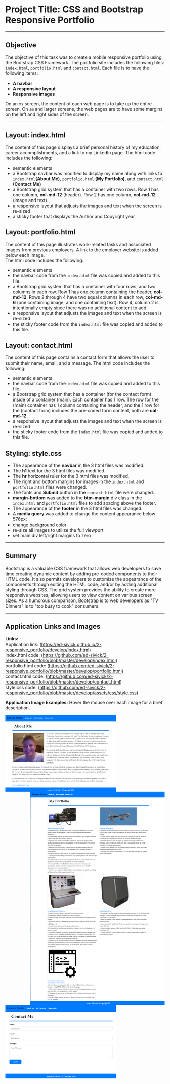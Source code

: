 # Project Title: CSS and Bootstrap Responsive Portfolio
___
## Objective
The objective of this task was to create a mobile responsive portfolio using the Bootstrap CSS Framework.  The portfolio site includes the following files: `index.html`, `portfolio.html` and `contact.html`.
Each file is to have the following items:
- **A navbar**
- **A responsive layout**
- **Responsive images**

On an `xs` screen, the content of each web page is to take up the entire screen.  On `sm` and larger screens, the web pages are to have some margins on the left and right sides of the screen.
___
## Layout: index.html
The content of this page displays a brief personal history of my education, career accomplishments, and a link to my LinkedIn page.
The html code includes the following:
- semantic elements
- a Bootstrap navbar was modified to display my name along with links to `index.html`**(About Me)**, `portfolio.html` **(My Portfolio)**, and `contact.html` **(Contact Me)**
- a Bootstrap grid system that has a container with two rows.  Row 1 has one column, **col-md-12** (header).  Row 2 has one column, **col-md-12** (image and text).
- a responsive layout that adjusts the images and text when the screen is re-sized
- a sticky footer that displays the Author and Copyright year

## Layout: portfolio.html
The content of this page illustrates work-related tasks and associated images from previous employers.  A link to the employer website is added below each image.  
The html code includes the following:
- semantic elements
- the navbar code from the `index.html` file was copied and added to this file. 
- a Bootstrap grid system that has a container with four rows, and two columns in each row.  Row 1 has one column containing the header,  **col-md-12**.  Rows 2 through 4 have two equal columns in each row, **col-md-6** (one containing image, and one containing text). Row 4, column 2 is intentionally empty since there was no additional content to add.
- a responsive layout that adjusts the images and text when the screen is re-sized
- the sticky footer code from the `index.html` file was copied and added to this file.

## Layout: contact.html
The content of this page contains a contact form that allows the user to submit their name, email, and a message.
The html code includes the following:
- semantic elements
- the navbar code from the `index.html` file was copied and added to this file.
- a Bootstrap grid system that has a container (for the contact form) inside of a container (main). Each container has 1 row.  The row for the (main) container has 1 column containing the header, and the 1 row for the (contact form) includes the pre-coded form content, both are **col-md-12**.
- a responsive layout that adjusts the images and text when the screen is re-sized
- the sticky footer code from the `index.html` file was copied and added to this file.

## Styling: style.css
- The appearance of the **navbar** in the 3 html files was modified.
- The **h1** text for the 3 html files was modified.
- The **hr** horizontal ruler for the 3 html files was modified.
- The right and bottom margins for images in the `index.html` and `portfolio.html` files were changed.
- The fonts and **Submit** button in the `contact.html` file were changed.
- **margin-bottom** was added to the **btm-margin** div class in the `index.html` and `portfolio.html` files to add spacing above the footer.
- The appearance of the **footer** in the 3 html files was changed.
- A **media query** was added to change the content appearance below 576px: 
- change background color
- re-size all images to utilize the full viewport 
- set main div left/right margins to zero
___
## Summary
Bootstrap is a valuable CSS framework that allows web developers to save time creating dynamic content by adding pre-coded components to their HTML code. It also permits developers to customize the appearance of the components through editing the HTML code, and/or by adding additional styling through CSS. The grid system provides the ability to create more responsive websites, allowing users to view content on various screen sizes.  As a humorous comparison, Bootstrap is to web developers as "TV Dinners" is to "too busy to cook" consumers.
___
## Application Links and Images  
**Links:**  
Application link: (https://ed-sivick.github.io/2-responsive_portfolio/develop/index.html)    
index.html code: (https://github.com/ed-sivick/2-responsive_portfolio/blob/master/develop/index.html)  
portfolio.html code: (https://github.com/ed-sivick/2-responsive_portfolio/blob/master/develop/portfolio.html)    
contact.html code: (https://github.com/ed-sivick/2-responsive_portfolio/blob/master/develop/contact.html)  
style.css code: (https://github.com/ed-sivick/2-responsive_portfolio/blob/master/develop/assets/css/style.css) 

**Application Image Examples:** Hover the mouse over each image for a brief description. 
<p align="left">
  <img src="develop/assets/images/screenshot1.png" width="350" style="float:left" title="image of Ed Sivick biography" alt="image of Ed Sivick biography">
  
  <img src="develop/assets/images/screenshot2.png" width="425" style="float:right" title="portfolio images of work related programs" alt="portfolio images of work related programs">

  <img src="develop/assets/images/screenshot3.png" width="350" style="float:left"  title="image of Ed Sivick contact me form" alt="image of Ed Sivick contact me form">
  </p>